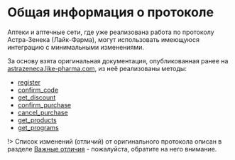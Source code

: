 # Общая информация о протоколе

Аптеки и аптечные сети, где уже реализована работа по протоколу Астра-Зенека (Лайк-Фарма), могут использовать имеющуюся интеграцию с минимальными изменениями.

За основу взята оригинальная документация, опубликованная ранее на [astrazeneca.like-pharma.com](https://astrazeneca.like-pharma.com/api/documentation/), из неё реализованы методы: 

  * [register](/like/methods/register.md)
  * [confirm_code](/like/methods/confirm_code.md)
  * [get_discount](/like/methods/get_discount.md)
  * [confirm_purchase](/like/methods/confirm_purchase.md)
  * [cancel_purchase](/like/methods/cancel_purchase.md)
  * [get_products](/like/methods/get_products.md)
  * [get_programs](/like/methods/get_programs.md)

!> Список изменений (отличий) от оригинального протокола описан в разделе [Важные отличия](changes.md) - пожалуйста, обратите на него внимание.
